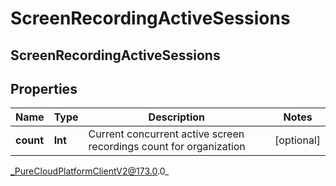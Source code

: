 # ScreenRecordingActiveSessions

## ScreenRecordingActiveSessions

## Properties

|Name | Type | Description | Notes|
|------------ | ------------- | ------------- | -------------|
| **count** | **Int** | Current concurrent active screen recordings count for organization | [optional] |



_PureCloudPlatformClientV2@173.0.0_
